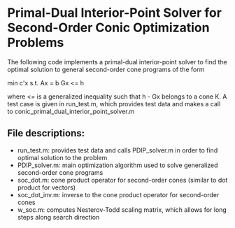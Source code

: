 # Primal-Dual Interior-Point Solver for Second-Order Conic Optimization Problems

The following code implements a primal-dual interior-point solver to find the optimal solution to general second-order cone programs of the form

min c'x
s.t. Ax = b
Gx <= h

where <= is a generalized inequality such that h - Gx belongs to a cone K. A test case is given in run_test.m, which provides test data and makes a call to conic_primal_dual_interior_point_solver.m

## File descriptions:
* run_test.m: provides test data and calls PDIP_solver.m in order to find optimal solution to the problem
* PDIP_solver.m: main optimization algorithm used to solve generalized second-order cone programs
* soc_dot.m: cone product operator for second-order cones (similar to dot product for vectors)
* soc_dot_inv.m: inverse to the cone product operator for second-order cones
* w_soc.m: computes Nesterov-Todd scaling matrix, which allows for long steps along search direction

